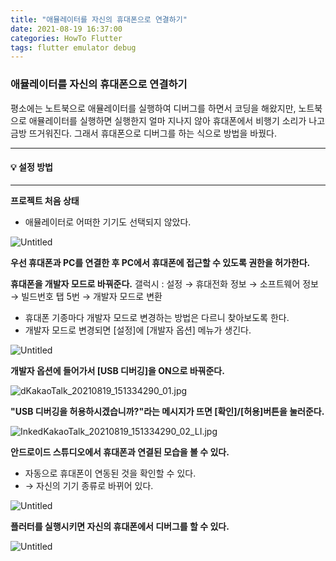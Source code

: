 ```yaml
---
title: "애뮬레이터를 자신의 휴대폰으로 연결하기"
date: 2021-08-19 16:37:00
categories: HowTo Flutter
tags: flutter emulator debug
---
```


### 애뮬레이터를 자신의 휴대폰으로 연결하기

평소에는 노트북으로 애뮬레이터를 실행하여 디버그를 하면서 코딩을 해왔지만, 
노트북으로 애뮬레이터를 실행하면 실행한지 얼마 지나지 않아 휴대폰에서 비행기 소리가 나고 금방 뜨거워진다.
그래서 휴대폰으로 디버그를 하는 식으로 방법을 바꿨다.

---

#### 💡 설정 방법
---

**프로젝트 처음 상태**
- <no device selected> 애뮬레이터로 어떠한 기기도 선택되지 않았다.

![Untitled](https://res.cloudinary.com/code9b2n/image/upload/v1629357532/howto/%EC%95%A0%EB%AE%AC%EB%A0%88%EC%9D%B4%ED%84%B0%EB%A5%BC_%EC%9E%90%EC%8B%A0%EC%9D%98_%ED%9C%B4%EB%8C%80%ED%8F%B0%EC%9C%BC%EB%A1%9C_%EC%97%B0%EA%B2%B0%ED%95%98%EA%B8%B0.png)



**우선 휴대폰과 PC를 연결한 후 PC에서 휴대폰에 접근할 수 있도록 권한을 허가한다.**



**휴대폰을 개발자 모드로 바꿔준다.**
갤럭시 : 설정 → 휴대전화 정보 → 소프트웨어 정보 → 빌드번호 탭 5번 → 개발자 모드로 변환
- 휴대폰 기종마다 개발자 모드로 변경하는 방법은 다르니 찾아보도록 한다.
- 개발자 모드로 변경되면 [설정]에 [개발자 옵션] 메뉴가 생긴다.

![Untitled](https://res.cloudinary.com/code9b2n/image/upload/v1629357532/howto/%EC%95%A0%EB%AE%AC%EB%A0%88%EC%9D%B4%ED%84%B0%EB%A5%BC_%EC%9E%90%EC%8B%A0%EC%9D%98_%ED%9C%B4%EB%8C%80%ED%8F%B0%EC%9C%BC%EB%A1%9C_%EC%97%B0%EA%B2%B0%ED%95%98%EA%B8%B01.png)



**개발자 옵션에 들어가서 [USB 디버깅]을 ON으로 바꿔준다.**

![dKakaoTalk_20210819_151334290_01.jpg](https://res.cloudinary.com/code9b2n/image/upload/v1629357532/howto/%EC%95%A0%EB%AE%AC%EB%A0%88%EC%9D%B4%ED%84%B0%EB%A5%BC_%EC%9E%90%EC%8B%A0%EC%9D%98_%ED%9C%B4%EB%8C%80%ED%8F%B0%EC%9C%BC%EB%A1%9C_%EC%97%B0%EA%B2%B0%ED%95%98%EA%B8%B02.jpg)



**"USB 디버깅을 허용하시겠습니까?"라는 메시지가 뜨면 [확인]/[허용]버튼을 눌러준다.**

![InkedKakaoTalk_20210819_151334290_02_LI.jpg](https://res.cloudinary.com/code9b2n/image/upload/v1629357533/howto/%EC%95%A0%EB%AE%AC%EB%A0%88%EC%9D%B4%ED%84%B0%EB%A5%BC_%EC%9E%90%EC%8B%A0%EC%9D%98_%ED%9C%B4%EB%8C%80%ED%8F%B0%EC%9C%BC%EB%A1%9C_%EC%97%B0%EA%B2%B0%ED%95%98%EA%B8%B03.jpg)



**안드로이드 스튜디오에서 휴대폰과 연결된 모습을 볼 수 있다.**
- 자동으로 휴대폰이 연동된 것을 확인할 수 있다.
- <no device selected> → 자신의 기기 종류로 바뀌어 있다.

![Untitled](https://res.cloudinary.com/code9b2n/image/upload/v1629357532/howto/%EC%95%A0%EB%AE%AC%EB%A0%88%EC%9D%B4%ED%84%B0%EB%A5%BC_%EC%9E%90%EC%8B%A0%EC%9D%98_%ED%9C%B4%EB%8C%80%ED%8F%B0%EC%9C%BC%EB%A1%9C_%EC%97%B0%EA%B2%B0%ED%95%98%EA%B8%B04.png)



**플러터를 실행시키면 자신의 휴대폰에서 디버그를 할 수 있다.**

![Untitled](https://res.cloudinary.com/code9b2n/image/upload/v1629357533/howto/%EC%95%A0%EB%AE%AC%EB%A0%88%EC%9D%B4%ED%84%B0%EB%A5%BC_%EC%9E%90%EC%8B%A0%EC%9D%98_%ED%9C%B4%EB%8C%80%ED%8F%B0%EC%9C%BC%EB%A1%9C_%EC%97%B0%EA%B2%B0%ED%95%98%EA%B8%B05.png)